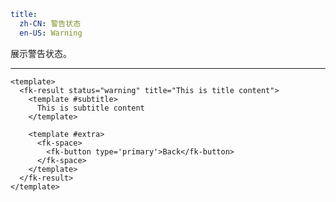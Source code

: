 ```yaml
title:
  zh-CN: 警告状态
  en-US: Warning
```


展示警告状态。

---


```vue { "component": true } 
<template>
  <fk-result status="warning" title="This is title content">
    <template #subtitle>
      This is subtitle content
    </template>

    <template #extra>
      <fk-space>
        <fk-button type='primary'>Back</fk-button>
      </fk-space>
    </template>
  </fk-result>
</template>
```
